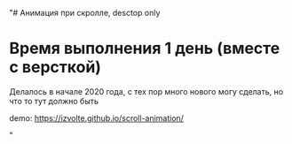"# Анимация при скролле, desctop only

# Время выполнения 1 день (вместе с версткой)

Делалось в начале 2020 года, с тех пор много нового могу сделать, но что то тут должно быть

demo: https://izvolte.github.io/scroll-animation/

" 
